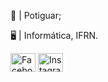 🌵 | Potiguar;

🖥️ | Informática, IFRN.

<a href = "https://www.facebook.com/profile.php?id=100008121224878" target="_blank"><img align="center" alt = "Facebook" height = "30" width = "40" src = "https://simpleicons.org/icons/facebook.svg"></img></a>
<a href = "https://www.instagram.com/_isadorakaline/" target="_blank"><img align="center" alt = "Instagram" height = "30" width = "40" src = "https://simpleicons.org/icons/instagram.svg"></img></a>
